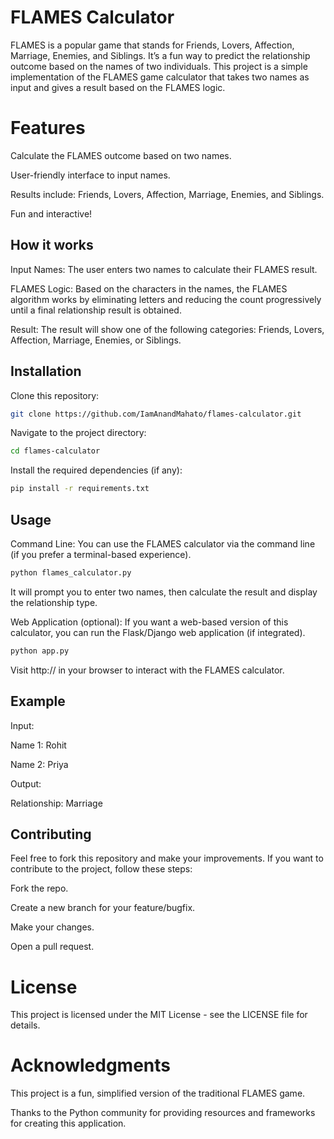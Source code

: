 <h1>FLAMES Calculator</h1>

FLAMES is a popular game that stands for Friends, Lovers, Affection, Marriage, Enemies, and Siblings. It’s a fun way to predict the relationship outcome based on the names of two individuals. This project is a simple implementation of the FLAMES game calculator that takes two names as input and gives a result based on the FLAMES logic.


<h1>Features</h1>

Calculate the FLAMES outcome based on two names.

User-friendly interface to input names.

Results include: Friends, Lovers, Affection, Marriage, Enemies, and Siblings.

Fun and interactive!


<h2>How it works</h2>

Input Names: The user enters two names to calculate their FLAMES result.

FLAMES Logic: Based on the characters in the names, the FLAMES algorithm works by eliminating letters and reducing the count progressively until a final relationship result is obtained.

Result: The result will show one of the following categories: Friends, Lovers, Affection, Marriage, Enemies, or Siblings.


<h2>Installation</h2>

Clone this repository:

```bash
git clone https://github.com/IamAnandMahato/flames-calculator.git
```

Navigate to the project directory:

```bash
cd flames-calculator
```

Install the required dependencies (if any):

```bash
pip install -r requirements.txt
```


<h2>Usage</h2>

Command Line: You can use the FLAMES calculator via the command line (if you prefer a terminal-based experience).

```bash
python flames_calculator.py
```

It will prompt you to enter two names, then calculate the result and display the relationship type.

Web Application (optional): If you want a web-based version of this calculator, you can run the Flask/Django web application (if integrated).

```bash
python app.py
```

Visit http://     in your browser to interact with the FLAMES calculator.


<h2>Example</h2>

Input:

Name 1: Rohit

Name 2: Priya


Output:

Relationship: Marriage



<h2>Contributing</h2>


Feel free to fork this repository and make your improvements. If you want to contribute to the project, follow these steps:


Fork the repo.


Create a new branch for your feature/bugfix.


Make your changes.


Open a pull request.



<h1>License</h1>


This project is licensed under the MIT License - see the LICENSE file for details.



<h1>Acknowledgments</h1>


This project is a fun, simplified version of the traditional FLAMES game.


Thanks to the Python community for providing resources and frameworks for creating this application.
